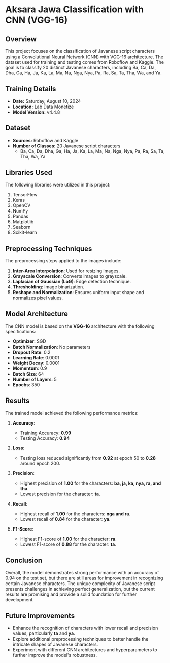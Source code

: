 # Aksara Jawa Classification with CNN (VGG-16)

## Overview
This project focuses on the classification of Javanese script characters using a Convolutional Neural Network (CNN) with VGG-16 architecture. The dataset used for training and testing comes from Roboflow and Kaggle. The goal is to classify 20 distinct Javanese characters, including Ba, Ca, Da, Dha, Ga, Ha, Ja, Ka, La, Ma, Na, Nga, Nya, Pa, Ra, Sa, Ta, Tha, Wa, and Ya.

## Training Details
- **Date:** Saturday, August 10, 2024
- **Location:** Lab Data Monetize
- **Model Version:** v4.4.8

## Dataset
- **Sources:** Roboflow and Kaggle
- **Number of Classes:** 20 Javanese script characters
  - Ba, Ca, Da, Dha, Ga, Ha, Ja, Ka, La, Ma, Na, Nga, Nya, Pa, Ra, Sa, Ta, Tha, Wa, Ya

## Libraries Used
The following libraries were utilized in this project:
1. TensorFlow
2. Keras
3. OpenCV
4. NumPy
5. Pandas
6. Matplotlib
7. Seaborn
8. Scikit-learn

## Preprocessing Techniques
The preprocessing steps applied to the images include:
1. **Inter-Area Interpolation**: Used for resizing images.
2. **Grayscale Conversion**: Converts images to grayscale.
3. **Laplacian of Gaussian (LoG)**: Edge detection technique.
4. **Thresholding**: Image binarization.
5. **Reshape and Normalization**: Ensures uniform input shape and normalizes pixel values.

## Model Architecture
The CNN model is based on the **VGG-16** architecture with the following specifications:
- **Optimizer**: SGD
- **Batch Normalization**: No parameters
- **Dropout Rate**: 0.2
- **Learning Rate**: 0.0001
- **Weight Decay**: 0.0001
- **Momentum**: 0.9
- **Batch Size**: 64
- **Number of Layers**: 5
- **Epochs**: 350

## Results
The trained model achieved the following performance metrics:

1. **Accuracy**:
   - Training Accuracy: **0.99**
   - Testing Accuracy: **0.94**
   
2. **Loss**:
   - Testing loss reduced significantly from **0.92** at epoch 50 to **0.28** around epoch 200.
   
3. **Precision**:
   - Highest precision of **1.00** for the characters: **ba, ja, ka, nya, ra, and tha**.
   - Lowest precision for the character: **ta**.

4. **Recall**:
   - Highest recall of **1.00** for the characters: **nga and ra**.
   - Lowest recall of **0.84** for the character: **ya**.

5. **F1-Score**:
   - Highest F1-score of **1.00** for the character: **ra**.
   - Lowest F1-score of **0.88** for the character: **ta**.

## Conclusion
Overall, the model demonstrates strong performance with an accuracy of 0.94 on the test set, but there are still areas for improvement in recognizing certain Javanese characters. The unique complexity of Javanese script presents challenges in achieving perfect generalization, but the current results are promising and provide a solid foundation for further development.

## Future Improvements
- Enhance the recognition of characters with lower recall and precision values, particularly **ta** and **ya**.
- Explore additional preprocessing techniques to better handle the intricate shapes of Javanese characters.
- Experiment with different CNN architectures and hyperparameters to further improve the model's robustness.
